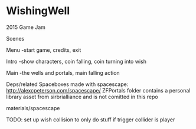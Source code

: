 # WishingWell
2015 Game Jam


Scenes

Menu
  -start game, credits, exit

Intro
  -show characters, coin falling, coin turning into wish

Main
  -the wells and portals, main falling action

	
Deps/related
	Spaceboxes made with spacescape: http://alexcpeterson.com/spacescape/
	ZFPortals folder contains a personal library asset from sirbrialliance and is not comitted in this repo


materials/spacescape


TODO:
set up wish collision to only do stuff if trigger collider is player

